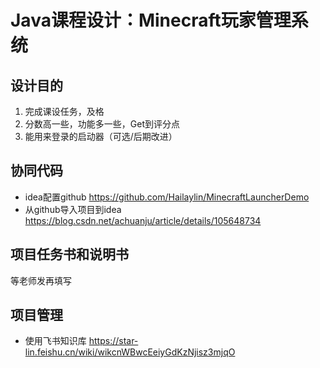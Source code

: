 # Java课程设计：Minecraft玩家管理系统

## 设计目的
1. 完成课设任务，及格
2. 分数高一些，功能多一些，Get到评分点
3. 能用来登录的启动器（可选/后期改进）

## 协同代码
* idea配置github https://github.com/Hailaylin/MinecraftLauncherDemo
* 从github导入项目到idea https://blog.csdn.net/achuanju/article/details/105648734

## 项目任务书和说明书
等老师发再填写

## 项目管理
* 使用飞书知识库
https://star-lin.feishu.cn/wiki/wikcnWBwcEeiyGdKzNjisz3mjqO